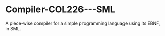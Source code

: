 # Compiler-COL226---SML
 A piece-wise compiler for a simple programming language using its EBNF, in SML.
